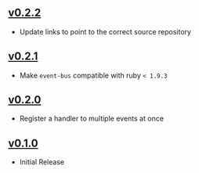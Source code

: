 ## [v0.2.2](https:///github.com/dg-ratiodata/aruba/compare/v0.2.1...v0.2.2)

* Update links to point to the correct source repository

## [v0.2.1](https:///github.com/dg-ratiodata/aruba/compare/v0.2.0...v0.2.1)

* Make `event-bus` compatible with ruby `< 1.9.3`

## [v0.2.0](https:///github.com/dg-ratiodata/aruba/compare/v0.1.0...v0.2.0)

* Register a handler to multiple events at once

## [v0.1.0]()

* Initial Release
